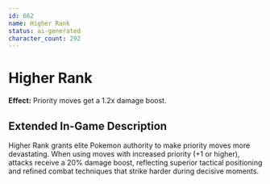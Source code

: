 ```yaml
---
id: 662
name: Higher Rank
status: ai-generated
character_count: 292
---
```


# Higher Rank

**Effect:** Priority moves get a 1.2x damage boost.

## Extended In-Game Description
Higher Rank grants elite Pokemon authority to make priority moves more devastating. When using moves with increased priority (+1 or higher), attacks receive a 20% damage boost, reflecting superior tactical positioning and refined combat techniques that strike harder during decisive moments.